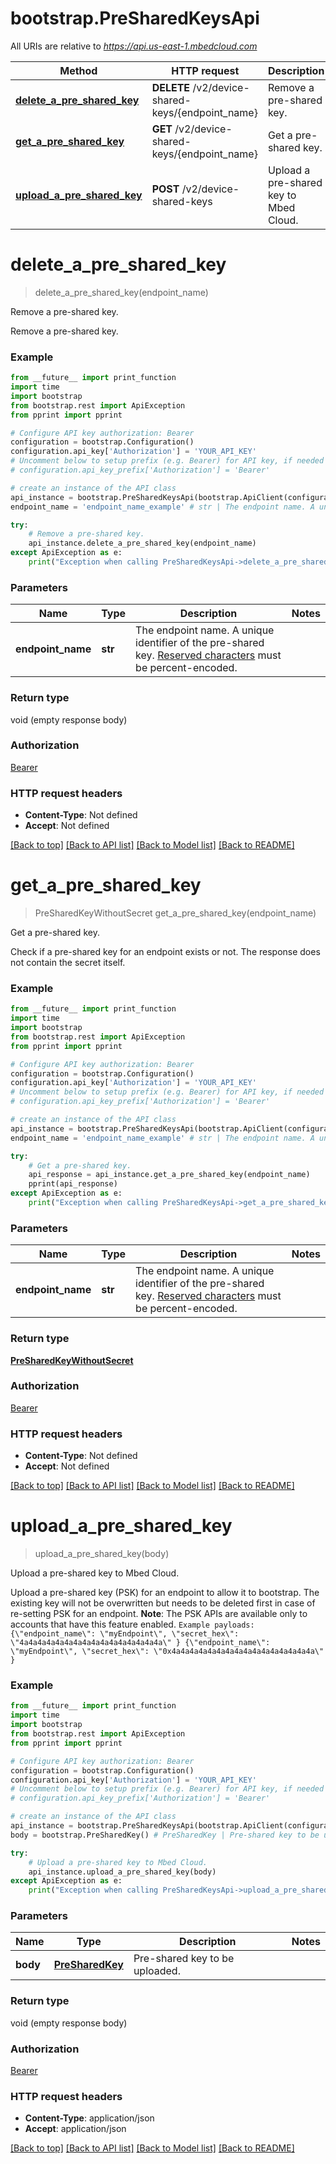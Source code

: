 # bootstrap.PreSharedKeysApi

All URIs are relative to *https://api.us-east-1.mbedcloud.com*

Method | HTTP request | Description
------------- | ------------- | -------------
[**delete_a_pre_shared_key**](PreSharedKeysApi.md#delete_a_pre_shared_key) | **DELETE** /v2/device-shared-keys/{endpoint_name} | Remove a pre-shared key.
[**get_a_pre_shared_key**](PreSharedKeysApi.md#get_a_pre_shared_key) | **GET** /v2/device-shared-keys/{endpoint_name} | Get a pre-shared key.
[**upload_a_pre_shared_key**](PreSharedKeysApi.md#upload_a_pre_shared_key) | **POST** /v2/device-shared-keys | Upload a pre-shared key to Mbed Cloud.


# **delete_a_pre_shared_key**
> delete_a_pre_shared_key(endpoint_name)

Remove a pre-shared key.

Remove a pre-shared key.

### Example 
```python
from __future__ import print_function
import time
import bootstrap
from bootstrap.rest import ApiException
from pprint import pprint

# Configure API key authorization: Bearer
configuration = bootstrap.Configuration()
configuration.api_key['Authorization'] = 'YOUR_API_KEY'
# Uncomment below to setup prefix (e.g. Bearer) for API key, if needed
# configuration.api_key_prefix['Authorization'] = 'Bearer'

# create an instance of the API class
api_instance = bootstrap.PreSharedKeysApi(bootstrap.ApiClient(configuration))
endpoint_name = 'endpoint_name_example' # str | The endpoint name. A unique identifier of the pre-shared key. [Reserved characters](https://en.wikipedia.org/wiki/Percent-encoding#Percent-encoding_reserved_characters) must be percent-encoded.

try: 
    # Remove a pre-shared key.
    api_instance.delete_a_pre_shared_key(endpoint_name)
except ApiException as e:
    print("Exception when calling PreSharedKeysApi->delete_a_pre_shared_key: %s\n" % e)
```

### Parameters

Name | Type | Description  | Notes
------------- | ------------- | ------------- | -------------
 **endpoint_name** | **str**| The endpoint name. A unique identifier of the pre-shared key. [Reserved characters](https://en.wikipedia.org/wiki/Percent-encoding#Percent-encoding_reserved_characters) must be percent-encoded. | 

### Return type

void (empty response body)

### Authorization

[Bearer](../README.md#Bearer)

### HTTP request headers

 - **Content-Type**: Not defined
 - **Accept**: Not defined

[[Back to top]](#) [[Back to API list]](../README.md#documentation-for-api-endpoints) [[Back to Model list]](../README.md#documentation-for-models) [[Back to README]](../README.md)

# **get_a_pre_shared_key**
> PreSharedKeyWithoutSecret get_a_pre_shared_key(endpoint_name)

Get a pre-shared key.

Check if a pre-shared key for an endpoint exists or not. The response does not contain the secret itself. 

### Example 
```python
from __future__ import print_function
import time
import bootstrap
from bootstrap.rest import ApiException
from pprint import pprint

# Configure API key authorization: Bearer
configuration = bootstrap.Configuration()
configuration.api_key['Authorization'] = 'YOUR_API_KEY'
# Uncomment below to setup prefix (e.g. Bearer) for API key, if needed
# configuration.api_key_prefix['Authorization'] = 'Bearer'

# create an instance of the API class
api_instance = bootstrap.PreSharedKeysApi(bootstrap.ApiClient(configuration))
endpoint_name = 'endpoint_name_example' # str | The endpoint name. A unique identifier of the pre-shared key. [Reserved characters](https://en.wikipedia.org/wiki/Percent-encoding#Percent-encoding_reserved_characters) must be percent-encoded.

try: 
    # Get a pre-shared key.
    api_response = api_instance.get_a_pre_shared_key(endpoint_name)
    pprint(api_response)
except ApiException as e:
    print("Exception when calling PreSharedKeysApi->get_a_pre_shared_key: %s\n" % e)
```

### Parameters

Name | Type | Description  | Notes
------------- | ------------- | ------------- | -------------
 **endpoint_name** | **str**| The endpoint name. A unique identifier of the pre-shared key. [Reserved characters](https://en.wikipedia.org/wiki/Percent-encoding#Percent-encoding_reserved_characters) must be percent-encoded. | 

### Return type

[**PreSharedKeyWithoutSecret**](PreSharedKeyWithoutSecret.md)

### Authorization

[Bearer](../README.md#Bearer)

### HTTP request headers

 - **Content-Type**: Not defined
 - **Accept**: Not defined

[[Back to top]](#) [[Back to API list]](../README.md#documentation-for-api-endpoints) [[Back to Model list]](../README.md#documentation-for-models) [[Back to README]](../README.md)

# **upload_a_pre_shared_key**
> upload_a_pre_shared_key(body)

Upload a pre-shared key to Mbed Cloud.

Upload a pre-shared key (PSK) for an endpoint to allow it to bootstrap. The existing key will not be overwritten but needs to be deleted first in case of re-setting PSK for an endpoint.  **Note**: The PSK APIs are available only to accounts that have this feature enabled.  ``` Example payloads: {\"endpoint_name\": \"myEndpoint\", \"secret_hex\": \"4a4a4a4a4a4a4a4a4a4a4a4a4a4a4a4a\" } {\"endpoint_name\": \"myEndpoint\", \"secret_hex\": \"0x4a4a4a4a4a4a4a4a4a4a4a4a4a4a4a4a\" } ``` 

### Example 
```python
from __future__ import print_function
import time
import bootstrap
from bootstrap.rest import ApiException
from pprint import pprint

# Configure API key authorization: Bearer
configuration = bootstrap.Configuration()
configuration.api_key['Authorization'] = 'YOUR_API_KEY'
# Uncomment below to setup prefix (e.g. Bearer) for API key, if needed
# configuration.api_key_prefix['Authorization'] = 'Bearer'

# create an instance of the API class
api_instance = bootstrap.PreSharedKeysApi(bootstrap.ApiClient(configuration))
body = bootstrap.PreSharedKey() # PreSharedKey | Pre-shared key to be uploaded.

try: 
    # Upload a pre-shared key to Mbed Cloud.
    api_instance.upload_a_pre_shared_key(body)
except ApiException as e:
    print("Exception when calling PreSharedKeysApi->upload_a_pre_shared_key: %s\n" % e)
```

### Parameters

Name | Type | Description  | Notes
------------- | ------------- | ------------- | -------------
 **body** | [**PreSharedKey**](PreSharedKey.md)| Pre-shared key to be uploaded. | 

### Return type

void (empty response body)

### Authorization

[Bearer](../README.md#Bearer)

### HTTP request headers

 - **Content-Type**: application/json
 - **Accept**: application/json

[[Back to top]](#) [[Back to API list]](../README.md#documentation-for-api-endpoints) [[Back to Model list]](../README.md#documentation-for-models) [[Back to README]](../README.md)


